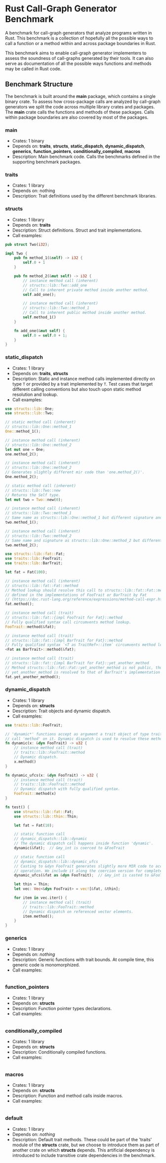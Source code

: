 # Rust Call-Graph Generator Benchmark

A benchmark for call-graph generators that analyze programs written in Rust. This benchmark is a
collection of hopefully all the possible ways to call a function or a method within and across
package boundaries in Rust.

This benchmark aims to enable call-graph generator implementers to assess the soundness of
call-graphs generated by their tools. It can also serve as documentation of all the possible ways
functions and methods may be called in Rust code.

## Benchmark Structure

The benchmark is built around the **main** package, which contains a single binary crate. To assess
how cross-package calls are analyzed by call-graph generators we split the code across multiple
library crates and packages. The **main** crate calls the functions and methods of these packages.
Calls within package boundaries are also covered by most of the packages.

### main
- Crates:
    1 binary
- Depends on:
    **traits**, **structs**, **static_dispatch**, **dynamic_dispatch**, **generics**,
    **function\_pointers**, **conditionally\_compiled**, **macros**
- Description:
    Main benchmark code. Calls the benchmarks defined in the supporting benchmark packages.

### traits
- Crates:
    1 library
- Depends on:
    nothing
- Description:
    Trait definitions used by the different benchmark libraries.

### structs
- Crates:
    1 library
- Depends on:
    **traits**
- Description:
    Struct definitions. Struct and trait implementations.
- Call examples:
```rust
pub struct Two(i32);

impl Two {
    pub fn method_1(&self) -> i32 {
        self.0 + 1
    }

    pub fn method_2(&mut self) -> i32 {
        // instance method call (inherent)
        // structs::lib::Two::add_one
        // Call to inherent private method inside another method.
        self.add_one();

        // instance method call (inherent)
        // structs::lib::Two::method_1
        // Call to inherent public method inside another method.
        self.method_1()
    }

    fn add_one(&mut self) {
        self.0 = self.0 + 1;
    }
}
```

### static\_dispatch
- Crates:
    1 library
- Depends on:
    **traits**, **structs**
- Description:
    Static and instance method calls implemented directly on type `T` or provided by a trait
    implemented by `T`. Test cases that target different calling conventions but also touch upon
    static method resolution and lookup.
- Call examples:
```rust
use structs::lib::One;
use structs::lib::Two;

// static method call (inherent)
// structs::lib::One::method_1
One::method_1();

// instance method call (inherent)
// structs::lib::One::method_2
let mut one = One;
one.method_2();

// instance method call (inherent)
// structs::lib::One::method_2
// Generates slightly different mir code than 'one.method_2()'.
One.method_2();

// static method call (inherent)
// structs::lib::Two::new
// Returns the Self type.
let mut two = Two::new(0);

// instance method call (inherent)
// structs::lib::Two::method_1
// Same name as structs::lib::One::method_1 but different signature and definition path.
two.method_1();

// instance method call (inherent)
// structs::lib::Two::method_2
// Same name and signature as structs::lib::One::method_2 but different definition path.
two.method_2();
```

```rust
use structs::lib::fat::Fat;
use traits::lib::FooTrait;
use traits::lib::BarTrait;

let fat = Fat(100);

// instance method call (inherent)
// structs::lib::fat::Fat::method
// Method lookup should resolve this call to structs::lib::fat::Fat::method and not to the methods
// defined in the implementations of FooTrait or BarTrait by Fat
// (https://doc.rust-lang.org/reference/expressions/method-call-expr.html).
fat.method();

// instance method call (trait)
// structs::lib::fat::{impl FooTrait for Fat}::method
// Fully qualified syntax call circumvents method lookup.
FooTrait::method(&fat);

// instance method call (trait)
// structs::lib::fat::{impl BarTrait for Fat}::method
// Fully qualified syntax `<T as TraitRef>::item` circumvents method lookup.
<Fat as BarTrait>::method(&fat);

// instance method call (trait)
// structs::lib::fat::{impl BarTrait for Fat}::yet_another_method
// Method structs::lib::fat::Fat::yet_another_method is not public, thus the call to
// yet_another_method is resolved to that of BarTrait's implementation by Fat.
fat.yet_another_method();
```

### dynamic\_dispatch
- Crates:
    1 library
- Depends on:
    **structs**
- Description:
    Trait objects and dynamic dispatch.
- Call examples:
```rust
use traits::lib::FooTrait;

// 'dynamic*' functions accept as argument a trait object of type traits::lib::FooTrait and
// call 'method' on it. Dynamic dispatch is used to resolve these method calls.
fn dynamic(x: &dyn FooTrait) -> u32 {
    // instance method call (trait)
    // traits::lib::FooTrait::method
    // Dynamic dispatch.
    x.method()
}

fn dynamic_ufcs(x: &dyn FooTrait) -> u32 {
    // instance method call (trait)
    // traits::lib::FooTrait::method
    // Dynamic dispatch with fully qualified syntax.
    FooTrait::method(x)
}

fn test() {
    use structs::lib::fat::Fat;
    use structs::lib::thin::Thin;

    let fat = Fat(10);

    // static function call
    // dynamic_dispatch::lib::dynamic
    // The dynamic dispatch call happens inside function 'dynamic'.
    dynamic(&fat);  // &my_int is coerced to &FooTrait

    // static function call
    // dynamic_dispatch::lib::dynamic_ufcs
    // Casting to &dyn FooTrait generates slightly more MIR code to account for the cast
    // operation. We include it along the coercion version for completeness.
    dynamic_ufcs(&fat as &dyn FooTrait);  // &my_int is casted to &FooTrait

    let thin = Thin;
    let vec: Vec<&dyn FooTrait> = vec![&fat, &thin];

    for item in vec.iter() {
        // instance method call (trait)
        // traits::lib::FooTrait::method
        // Dynamic dispatch on referenced vector elements.
        item.method();
    }
}
```

### generics
- Crates:
    1 library
- Depends on:
    *nothing*
- Description:
    Generic functions with trait bounds. At compile time, this generic code
    is monomorphized.
- Call examples:
```rust
```

### function\_pointers
- Crates:
    1 library
- Depends on:
    **structs**
- Description:
    Function pointer types declarations.
- Call examples:
```rust
```

### conditionally\_compiled
- Crates:
    1 library
- Depends on:
    **structs**
- Description:
    Conditionally compiled functions.
- Call examples:
```rust
```

### macros
- Crates:
    1 library
- Depends on:
    **structs**
- Description:
    Function and method calls inside macros.
- Call examples:
```rust
```

### default
 - Crates:
    1 library
 - Depends on:
    *nothing*
 - Description:
    Default trait methods. These could be part of the 'traits' module of the
    **structs** crate, but we choose to introduce them as part of another crate
    on which **structs** depends. This artificial dependency is introduced to
    include transitive crate dependencies in the benchmark.
